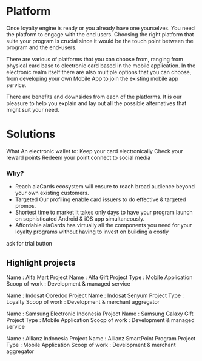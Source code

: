# Platform 
Once loyalty engine is ready or you already have one yourselves. You need the platform to engage with the end users. Choosing the right platform that suite your program is crucial since it would be the touch point between the program and the end-users. 

There are various of platforms that you can choose from, ranging from physical card base to electronic card based in the mobile application. In the electronic realm itself there are also multiple options that you can choose, from developing your own Mobile App to join the existing mobile app service. 

There are benefits and downsides from each of the platforms. It is our pleasure to help you explain and lay out all the possible alternatives that might suit your need. 

# Solutions
What 
An electronic wallet to: 
Keep your card electronically 
Check your reward points 
Redeem your point
connect to social media

### Why? 
- Reach 
alaCards ecosystem will ensure to reach broad audience beyond your own existing customers. 
- Targeted 
Our profiling enable card issuers to do effective & targeted promos. 
- Shortest time to market
It takes only days to have your program launch on sophisticated Android & iOS app simultaneously. 
- Affordable 
alaCards has virtually all the components you need for your loyalty programs without having to invest on building a costly 

ask for trial button

## Highlight projects

Name : Alfa Mart 
Project Name : Alfa Gift 
Project Type : Mobile Application 
Scoop of work : Development & managed service 

Name : Indosat Ooredoo 
Project Name : Indosat Senyum 
Project Type : Loyalty 
Scoop of work : Development & merchant aggregator 

Name : Samsung Electronic Indonesia 
Project Name : Samsung Galaxy Gift 
Project Type : Mobile Application 
Scoop of work : Development & managed service 

Name : Allianz Indonesia 
Project Name : Allianz SmartPoint Program 
Project Type : Mobile Application 
Scoop of work : Development & merchant aggregator 

